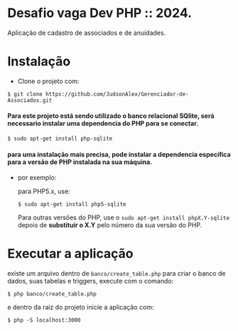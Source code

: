 # Desafio vaga Dev PHP :: 2024.
Aplicação de cadastro de associados e de anuidades.
# Instalação
 * Clone o projeto com:
```
$ git clone https://github.com/JudsonAlex/Gerenciador-de-Associados.git
```
#### Para este projeto está sendo utilizado o banco relacional SQlite, será necessario instalar uma dependencia do PHP para se conectar.
```
$ sudo apt-get install php-sqlite
```
#### para uma instalação mais precisa, pode instalar a dependencia específica para a versão de PHP instalada na sua máquina.


- por exemplo:

    para PHP5.x, use: 
    
    ```
    $ sudo apt-get install php5-sqlite
    ```

    Para outras versões do PHP, use o ```sudo apt-get install phpX.Y-sqlite``` depois de **substituir o X.Y** pelo número da sua versão do PHP.


# Executar a aplicação
existe um arquivo dentro de `banco/create_table.php` para criar o banco de dados, suas tabelas e triggers, execute com o comando:

```
$ php banco/create_table.php
```
e dentro da raiz do projeto inicie a aplicação com:
```
$ php -S localhost:3000
```

